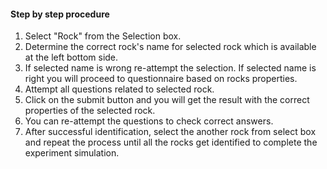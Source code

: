#### Step by step procedure
1. Select "Rock" from the Selection box. 
2. Determine the correct rock's name for selected rock which is available at the left bottom side.
3. If selected name is wrong re-attempt the selection. If selected name is right you will proceed to questionnaire based on rocks properties.  
4. Attempt all questions related to selected rock.
5. Click on the submit button and you will get the result with the correct properties of the selected rock.
6. You can re-attempt the questions to check correct answers.
7. After successful identification, select the another rock from select box and repeat the process until all the rocks get identified to complete the experiment simulation.
